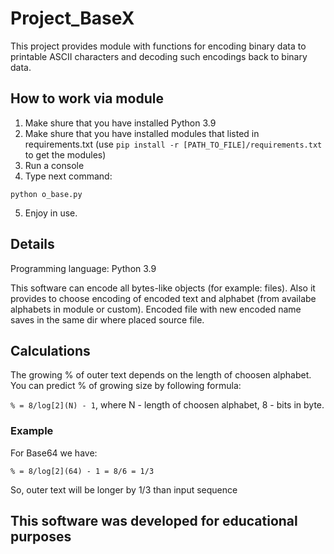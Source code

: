 # Project_BaseX
This project provides module with functions for encoding binary data to printable ASCII characters and decoding such encodings back to binary data.

## How to work via module
1. Make shure that you have installed Python 3.9
2. Make shure that you have installed modules that listed in requirements.txt (use `pip install -r [PATH_TO_FILE]/requirements.txt` to get the modules)
3. Run a console
4. Type next command:

`python o_base.py`

5. Enjoy in use.

## Details
Programming language: Python 3.9

This software can encode all bytes-like objects (for example: files). Also it provides to choose encoding of encoded text and alphabet (from availabe alphabets in module or custom). Encoded file with new encoded name saves in the same dir where placed source file.

## Calculations
The growing % of outer text depends on the length of choosen alphabet. You can predict % of growing size by following formula:

`% = 8/log[2](N) - 1`, where N - length of choosen alphabet, 8 - bits in byte.

### Example

For Base64 we have:

`% = 8/log[2](64) - 1 = 8/6 = 1/3`

So, outer text will be longer by 1/3 than input sequence

## This software was developed for educational purposes
